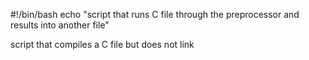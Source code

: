 #!/bin/bash
echo "script that runs C file through the preprocessor and results into another file"

script that compiles a C file but does not link
